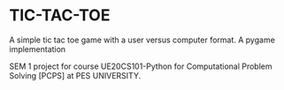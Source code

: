 # TIC-TAC-TOE
A simple tic tac toe game with a user versus computer format.
A pygame implementation

SEM 1 project for course UE20CS101-Python for Computational Problem Solving [PCPS] at PES UNIVERSITY.
